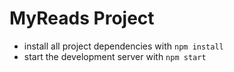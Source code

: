 # MyReads Project


* install all project dependencies with `npm install`
* start the development server with `npm start`


